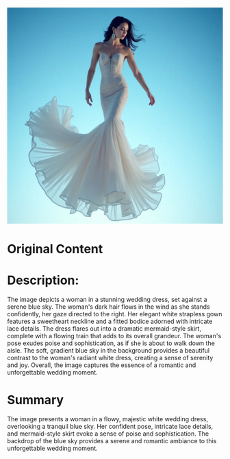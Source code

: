 ![test](../test_files/test.jpg)

# Original Content


# Description:
The image depicts a woman in a stunning wedding dress, set against a serene blue sky. The woman's dark hair flows in the wind as she stands confidently, her gaze directed to the right. Her elegant white strapless gown features a sweetheart neckline and a fitted bodice adorned with intricate lace details. The dress flares out into a dramatic mermaid-style skirt, complete with a flowing train that adds to its overall grandeur. The woman's pose exudes poise and sophistication, as if she is about to walk down the aisle. The soft, gradient blue sky in the background provides a beautiful contrast to the woman's radiant white dress, creating a sense of serenity and joy. Overall, the image captures the essence of a romantic and unforgettable wedding moment.


# Summary

 The image presents a woman in a flowy, majestic white wedding dress, overlooking a tranquil blue sky. Her confident pose, intricate lace details, and mermaid-style skirt evoke a sense of poise and sophistication. The backdrop of the blue sky provides a serene and romantic ambiance to this unforgettable wedding moment.